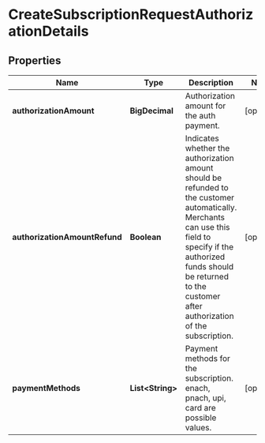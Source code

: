 

# CreateSubscriptionRequestAuthorizationDetails


## Properties

| Name | Type | Description | Notes |
|------------ | ------------- | ------------- | -------------|
|**authorizationAmount** | **BigDecimal** | Authorization amount for the auth payment. |  [optional] |
|**authorizationAmountRefund** | **Boolean** | Indicates whether the authorization amount should be refunded to the customer automatically. Merchants can use this field to specify if the authorized funds should be returned to the customer after authorization of the subscription. |  [optional] |
|**paymentMethods** | **List&lt;String&gt;** | Payment methods for the subscription. enach, pnach, upi, card are possible values. |  [optional] |



